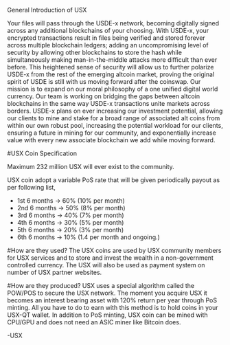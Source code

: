 General Introduction of USX

Your files will pass through the USDE-x network, becoming digitally signed across any additional blockchains of your choosing.
With USDE-x, your encrypted transactions result in files being verified and stored forever across multiple blockchain ledgers;
adding an uncompromising level of security by allowing other blockchains to store the hash while simultaneously making man-in-the-middle attacks more difficult than ever before.
This heightened sense of security will allow us to further polarize USDE-x from the rest of the emerging altcoin market,
proving the original spirit of USDE is still with us moving forward after the coinswap. Our mission is to expand on our moral philosophy of a one unified digital world currency. 
Our team is working on bridging the gaps between altcoin blockchains in the same way USDE-x transactions unite markets across borders. USDE-x plans on ever increasing our investment potential, 
allowing our clients to mine and stake for a broad range of associated alt coins from within our own robust pool,
increasing the potential workload for our clients, ensuring a future in mining for our community, and exponentially increase value with every new associate blockchain we add while moving forward. 

#USX Coin Specification

Maximum 232 million USX will ever exist to the community.

USX coin adopt a variable PoS rate that will be given periodically payout as per following list,
- 1st 6 months -> 60% (10% per month)
- 2nd 6 months -> 50% (8% per month)
- 3rd 6 months -> 40% (7% per month)
- 4th 6 months -> 30% (5% per month)
- 5th 6 months -> 20% (3% per month)
- 6th 6 months -> 10% (1.4 per month and ongoing.)

#How are they used?
The USX coins are used by USX community members for USX services and to store and invest the wealth in a non-government controlled currency. The USX will also be used  as payment system on number of USX partner websites.

#How are they produced?
USX uses a special algorithm called the POW/POS to secure the USX network. The moment you acquire USX it becomes an interest bearing asset with 120% return per year through PoS minting. All you have to do to earn with this method is to hold coins in your USX-QT wallet. In addition to PoS minting, USX coin can be mined with CPU/GPU and does not need an ASIC miner like Bitcoin does.

-USX

